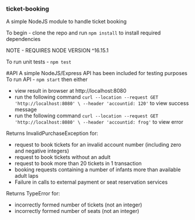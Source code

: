 ### ticket-booking
A simple NodeJS module to handle ticket booking

To begin - clone the repo and run `npm install` to install required dependencies

NOTE - REQUIRES NODE VERSION ^16.15.1

To run unit tests - `npm test`

#API
A simple NodeJS/Express API has been included for testing purposes
To run API - `npm start` then either 
- view result in browser at http://localhost:8080
- run the following command ```curl --location --request GET 'http://localhost:8080' \
--header 'accountid: 120'``` to view success message
- run the following command ```curl --location --request GET 'http://localhost:8080' \
--header 'accountid: frog'``` to view error


Returns InvalidPurchaseException for:
 - request to book tickets for an invalid account number (including zero and negative integers)
 - request to book tickets without an adult
 - request to book more than 20 tickets in 1 transaction
 - booking requests containing a number of infants more than available adult laps
 - Failure in calls to external payment or seat reservation services

Returns TypeError for:
 - incorrectly formed number of tickets (not an integer)
 - incorrectly formed number of seats (not an integer)
